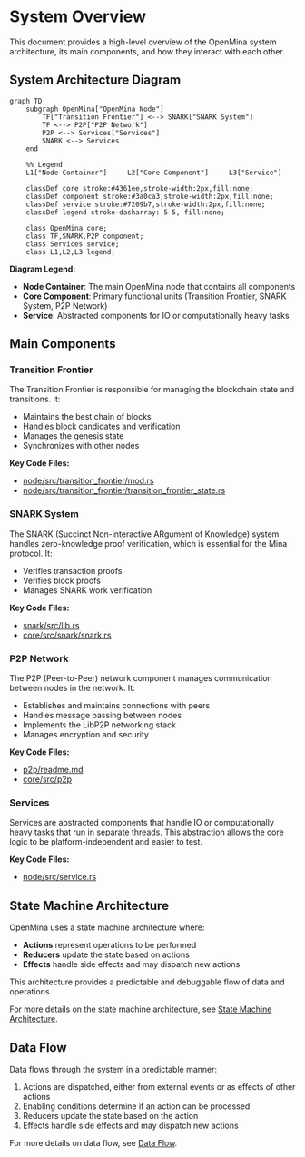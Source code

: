 # System Overview

This document provides a high-level overview of the OpenMina system architecture, its main components, and how they interact with each other.

## System Architecture Diagram

```mermaid
graph TD
    subgraph OpenMina["OpenMina Node"]
        TF["Transition Frontier"] <--> SNARK["SNARK System"]
        TF <--> P2P["P2P Network"]
        P2P <--> Services["Services"]
        SNARK <--> Services
    end

    %% Legend
    L1["Node Container"] --- L2["Core Component"] --- L3["Service"]

    classDef core stroke:#4361ee,stroke-width:2px,fill:none;
    classDef component stroke:#3a0ca3,stroke-width:2px,fill:none;
    classDef service stroke:#7209b7,stroke-width:2px,fill:none;
    classDef legend stroke-dasharray: 5 5, fill:none;

    class OpenMina core;
    class TF,SNARK,P2P component;
    class Services service;
    class L1,L2,L3 legend;
```

**Diagram Legend:**

-   **Node Container**: The main OpenMina node that contains all components
-   **Core Component**: Primary functional units (Transition Frontier, SNARK System, P2P Network)
-   **Service**: Abstracted components for IO or computationally heavy tasks

## Main Components

### Transition Frontier

The Transition Frontier is responsible for managing the blockchain state and transitions. It:

-   Maintains the best chain of blocks
-   Handles block candidates and verification
-   Manages the genesis state
-   Synchronizes with other nodes

**Key Code Files:**

-   [node/src/transition_frontier/mod.rs](../node/src/transition_frontier/mod.rs)
-   [node/src/transition_frontier/transition_frontier_state.rs](../node/src/transition_frontier/transition_frontier_state.rs)

### SNARK System

The SNARK (Succinct Non-interactive ARgument of Knowledge) system handles zero-knowledge proof verification, which is essential for the Mina protocol. It:

-   Verifies transaction proofs
-   Verifies block proofs
-   Manages SNARK work verification

**Key Code Files:**

-   [snark/src/lib.rs](../snark/src/lib.rs)
-   [core/src/snark/snark.rs](../core/src/snark/snark.rs)

### P2P Network

The P2P (Peer-to-Peer) network component manages communication between nodes in the network. It:

-   Establishes and maintains connections with peers
-   Handles message passing between nodes
-   Implements the LibP2P networking stack
-   Manages encryption and security

**Key Code Files:**

-   [p2p/readme.md](../p2p/readme.md)
-   [core/src/p2p](../core/src/p2p)

### Services

Services are abstracted components that handle IO or computationally heavy tasks that run in separate threads. This abstraction allows the core logic to be platform-independent and easier to test.

**Key Code Files:**

-   [node/src/service.rs](../node/src/service.rs)

## State Machine Architecture

OpenMina uses a state machine architecture where:

-   **Actions** represent operations to be performed
-   **Reducers** update the state based on actions
-   **Effects** handle side effects and may dispatch new actions

This architecture provides a predictable and debuggable flow of data and operations.

For more details on the state machine architecture, see [State Machine Architecture](state-machine.md).

## Data Flow

Data flows through the system in a predictable manner:

1. Actions are dispatched, either from external events or as effects of other actions
2. Enabling conditions determine if an action can be processed
3. Reducers update the state based on the action
4. Effects handle side effects and may dispatch new actions

For more details on data flow, see [Data Flow](data-flow.md).
